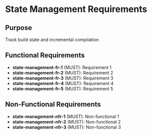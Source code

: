 # State Management Requirements

## Purpose
Track build state and incremental compilation

## Functional Requirements
- **state-management-fr-1** (MUST): Requirement 1
- **state-management-fr-2** (MUST): Requirement 2
- **state-management-fr-3** (MUST): Requirement 3
- **state-management-fr-4** (MUST): Requirement 4
- **state-management-fr-5** (MUST): Requirement 5

## Non-Functional Requirements
- **state-management-nfr-1** (MUST): Non-functional 1
- **state-management-nfr-2** (MUST): Non-functional 2
- **state-management-nfr-3** (MUST): Non-functional 3
